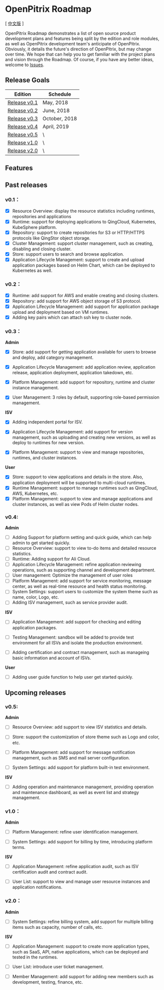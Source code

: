 # OpenPitrix Roadmap

[ [中文版](Roadmap-zh.md) ]

OpenPitrix Roadmap demonstrates a list of open source product development plans and features being split by the edition and role modules, as well as OpenPitrix development team's anticipate of OpenPitrix. Obviously, it details the future's direction of OpenPitrix, but may change over time. We hope that can help you to get familiar with the project plans and vision through the Roadmap. Of course, if you have any better ideas, welcome to [Issues](https://github.com/openpitrix/openpitrix/issues).

## Release Goals

| Edition  | Schedule |
|---|---|
| [Release v0.1](Roadmap.md#v01)| May, 2018 |
| [Release v0.2](Roadmap.md#v02)| June, 2018 | 
| [Release v0.3](Roadmap.md#v03)| October, 2018 | 
| [Release v0.4](Roadmap.md#v04)| April, 2019 | 
| [Release v0.5](Roadmap.md#v05)| \ | 
| [Release v1.0](Roadmap.md#v10)| \ | 
| [Release v2.0](Roadmap.md#v20)| \ | 

## Features

## Past releases

### v0.1：

- [x] Resource Overview: display the resource statistics including runtimes, repositories and applications
- [x] Runtime: support for deploying applications to QingCloud, Kubernetes, KubeSphere platform.
- [x] Repository: support to create repositories for S3 or HTTP/HTTPS protocols like QingStor object storage.
- [x] Cluster Management: support cluster management, such as creating, disabling and closing cluster.
- [x] Store: support users to search and browse application.
- [x] Application Lifecycle Management: support to create and upload application packages based on Helm Chart, which can be deployed to Kubernetes as well.

### v0.2：

- [x] Runtime: add support for AWS and enable creating and closing clusters.
- [x] Repository: add support for AWS object storage of S3 protocol.
- [x] Application Lifecycle Management: add support for application package upload and deployment based on VM runtimes.
- [x] Adding key pairs which can attach ssh key to cluster node.

### v0.3：

**Admin**

- [x] Store: add support for getting application available for users to browse and deploy, add category management.
- [x] Application Lifecycle Management: add application review, application release, application deployment, application takedown, etc.
- [x] Platform Management: add support for repository, runtime and cluster instance management.
- [x] User Management: 3 roles by default, supporting role-based permission management.


**ISV**

- [x] Adding independent portal for ISV.
- [x] Application Lifecycle Management: add support for version management, such as uploading and creating new versions, as well as deploy to runtimes for new version.
- [x] Platform Management: support to view and manage repositories, runtimes, and cluster instances.


**User**

- [x] Store: support to view applications and details in the store. Also, application deployment will be supported to multi-cloud runtimes.
- [x] Runtime Management: support to manage runtimes such as QingCloud, AWS, Kubernetes, etc.   
- [x] Platform Management: support to view and manage applications and cluster instances, as well as view Pods of Helm cluster nodes.

### v0.4:

**Admin**

- [ ] Adding Support for platform setting and quick guide, which can help admin to get started quickly.
- [ ] Resource Overview: support to view to-do items and detailed resource statistics.
- [ ] Runtime: Adding support for Ali Cloud.
- [ ] Application Lifecycle Management: refine application reviewing operations, such as supporting channel and development department.
- [ ] User management: Optimize the management of user roles
- [ ] Platform Management: add support for service monitoring, message center, as well as real-time resource and health status monitoring.
- [ ] System Settings: support users to customize the system theme such as name, color, Logo, etc.
- [ ] Adding ISV management, such as service provider audit.

**ISV**

- [ ] Application Management: add support for checking and editing application packages.
- [ ] Testing Management: sandbox will be added to provide test environment for all ISVs and isolate the production environment.
- [ ] Adding certification and contract management, such as manageing basic information and account of ISVs.


**User**

- [ ] Adding user guide function to help user get started quickly.

## Upcoming releases

### v0.5:

**Admin**

- [ ] Resource Overview: add support to view ISV statistics and details.
- [ ] Store: support the customization of store theme such as Logo and color, etc.
- [ ] Platform Management: add support for message notification management, such as SMS and mail server configuration.
- [ ] System Settings: add support for platform built-in test environment.


**ISV**

- [ ] Adding operation and maintenance management, providing operation and maintenance dashboard, as well as event list and strategy management.

### v1.0：

**Admin**

- [ ] Platform Management: refine user identification management.
- [ ] System Settings: add support for billing by time, introducing platform terms.


**ISV**

- [ ] Application Management: refine application audit, such as ISV certification audit and contract audit.
- [ ] User List: support to view and manage user resource instances and application notifications.


### v2.0：

**Admin**

- [ ] System Settings: refine billing system, add support for multiple billing items such as capacity, number of calls, etc.


**ISV**

- [ ] Application Management: support to create more application types, such as SaaS, API, native applications, which can be deployed and tested in the runtimes.
- [ ] User List: introduce user ticket management.
- [ ] Member Management: add support for adding new members such as development, testing, finance, etc.

